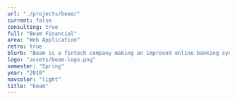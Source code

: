 ```yaml
---
url: "./projects/beam/"
current: false
consulting: true
full: "Beam Financial"
area: "Web Application"
retro: true
blurb: "Beam is a fintech company making an improved online banking system offering 2-4% APY. We built a web administration dashboard with TypeScript and React on the frontend and GraphQL on the backend."
logo: "assets/beam-logo.png"
semester: "Spring"
year: "2018"
navcolor: "light"
title: "beam"
---
```

